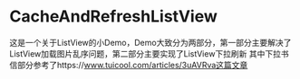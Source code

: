 # CacheAndRefreshListView
这是一个关于ListView的小Demo，Demo大致分为两部分，第一部分主要解决了ListView加载图片乱序问题，第二部分主要实现了ListView下拉刷新
其中下拉书信部分参考了https://www.tuicool.com/articles/3uAVRva这篇文章
